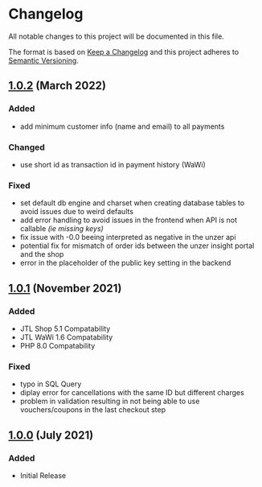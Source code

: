 # Changelog
All notable changes to this project will be documented in this file.

The format is based on [Keep a Changelog](http://keepachangelog.com/en/1.0.0/) and this project adheres to [Semantic Versioning](http://semver.org/spec/v2.0.0.html).

## [1.0.2] (March 2022)
### Added
- add minimum customer info (name and email) to all payments

### Changed
- use short id as transaction id in payment history (WaWi)

### Fixed
- set default db engine and charset when creating database tables to avoid issues due to weird defaults
- add error handling to avoid issues in the frontend when API is not callable *(ie missing keys)*
- fix issue with -0.0 beeing interpreted as negative in the unzer api
- potential fix for mismatch of order ids between the unzer insight portal and the shop
- error in the placeholder of the public key setting in the backend

## [1.0.1] (November 2021)
### Added
- JTL Shop 5.1 Compatability
- JTL WaWi 1.6 Compatability
- PHP 8.0 Compatability

### Fixed
- typo in SQL Query
- diplay error for cancellations with the same ID but different charges
- problem in validation resulting in not being able to use vouchers/coupons in the last checkout step

## [1.0.0] (July 2021)
### Added
- Initial Release

[1.0.2]: https://github.com/unzerdev/jtl5/compare/1.0.1...1.0.2
[1.0.1]: https://github.com/unzerdev/jtl5/compare/1.0.0...1.0.1
[1.0.0]: https://github.com/unzerdev/jtl5